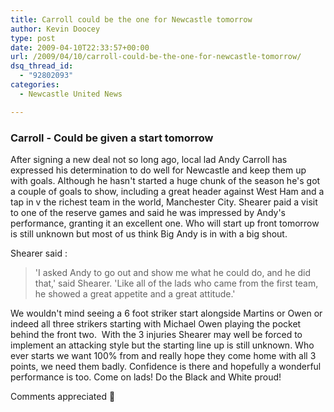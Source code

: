 ```yaml
---
title: Carroll could be the one for Newcastle tomorrow
author: Kevin Doocey
type: post
date: 2009-04-10T22:33:57+00:00
url: /2009/04/10/carroll-could-be-the-one-for-newcastle-tomorrow/
dsq_thread_id:
  - "92802093"
categories:
  - Newcastle United News

---
```

### Carroll - Could be given a start tomorrow

After signing a new deal not so long ago, local lad Andy Carroll has expressed his determination to do well for Newcastle and keep them up with goals. Although he hasn't started a huge chunk of the season he's got a couple of goals to show, including a great header against West Ham and a tap in v the richest team in the world, Manchester City. Shearer paid a visit to one of the reserve games and said he was impressed by Andy's performance, granting it an excellent one. Who will start up front tomorrow is still unknown but most of us think Big Andy is in with a big shout.

Shearer said :

> 'I asked Andy to go out and show me what he could do, and he did that,' said Shearer.
> 'Like all of the lads who came from the first team, he showed a great appetite and a great attitude.'

We wouldn't mind seeing a 6 foot striker start alongside Martins or Owen or indeed all three strikers starting with Michael Owen playing the pocket behind the front two.  With the 3 injuries Shearer may well be forced to implement an attacking style but the starting line up is still unknown. Who ever starts we want 100% from and really hope they come home with all 3 points, we need them badly. Confidence is there and hopefully a wonderful performance is too. Come on lads! Do the Black and White proud!

Comments appreciated 🙂
